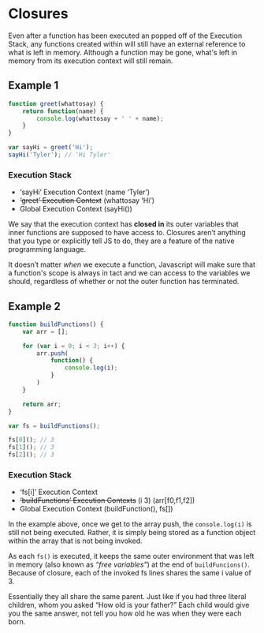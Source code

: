 # Closures

Even after a function has been executed an popped off of the Execution Stack, any functions created within will still have an external reference to what is left in memory. Although a function may be gone, what's left in memory from its execution context will still remain.

## Example 1
```javascript
function greet(whattosay) {
    return function(name) {
        console.log(whattosay + ' ' + name);
    }
}

var sayHi = greet('Hi');
sayHi('Tyler'); // 'Hi Tyler'
```

### Execution Stack
* ‘sayHi’ Execution Context (name ‘Tyler’)
* ~~‘greet’ Execution Context~~ (whattosay ‘Hi’)
* Global Execution Context (sayHi())

We say that the execution context has **closed in** its outer variables that inner functions are supposed to have access to. Closures aren’t anything that you type or explicitly tell JS to do, they are a feature of the native programming language.

It doesn’t matter *when* we execute a function, Javascript will make sure that a function's scope is always in tact and we can access to the variables we should, regardless of whether or not the outer function has terminated.

## Example 2
```javascript
function buildFunctions() {
    var arr = [];

    for (var i = 0; i < 3; i++) {
        arr.push(
            function() {
                console.log(i);
            }
        )
    }

    return arr;
}

var fs = buildFunctions();

fs[0](); // 3
fs[1](); // 3
fs[2](); // 3
```

### Execution Stack
* ‘fs[i]’ Execution Context
* ~~‘buildFunctions’ Execution Contexts~~ (i 3) (arr[f0,f1,f2])
* Global Execution Context (buildFunction(), fs[])

In the example above, once we get to the array push, the `console.log(i)` is still not being executed. Rather, it is simply being stored as a function object within the array that is not being invoked.

As each `fs()` is executed, it keeps the same outer environment that was left in memory (also known as *“free variables”*) at the end of `buildFuncions()`. Because of closure, each of the invoked fs lines shares the same i value of 3.

Essentially they all share the same parent. Just like if you had three literal children, whom you asked “How old is your father?” Each child would give you the same answer, not tell you how old he was when they were each born.
